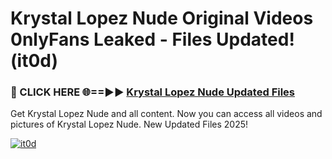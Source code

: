 # Krystal Lopez Nude Original Videos 0nlyFans Leaked - Files Updated! (it0d)

<h3>🔴 CLICK HERE 🌐==►► <a href="https://tinyurl.com/4mcuefdz" rel="nofollow">Krystal Lopez Nude Updated Files</a></h3>

Get Krystal Lopez Nude and all content. Now you can access all videos and pictures of Krystal Lopez Nude. New Updated Files 2025!

[![it0d](https://i.imgur.com/StAQSOY.gif)](https://tinyurl.com/4mcuefdz)
